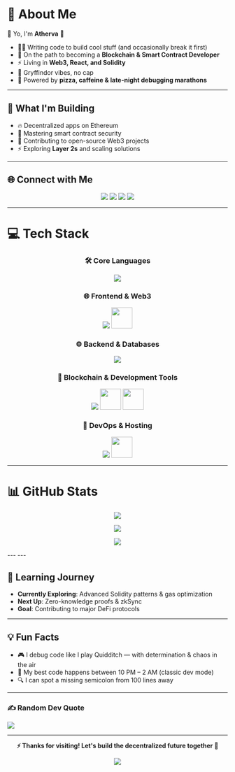 # 💫 About Me
👋 Yo, I'm **Atherva** 🦇  
- 🧑‍💻 Writing code to build cool stuff (and occasionally break it first)  
- 🔗 On the path to becoming a **Blockchain & Smart Contract Developer**  
- ⚡ Living in **Web3, React, and Solidity**  
- 🦁 Gryffindor vibes, no cap  
- 🍕 Powered by **pizza, caffeine & late-night debugging marathons**  

---

## 🚀 What I'm Building
- 🔥 Decentralized apps on Ethereum  
- 🔐 Mastering smart contract security  
- 🌟 Contributing to open-source Web3 projects  
- ⚡ Exploring **Layer 2s** and scaling solutions  

---

## 🌐 Connect with Me
<p align="center">
<a href="https://www.instagram.com/atherva_innit/"><img src="https://img.shields.io/badge/Instagram-%23E4405F?style=for-the-badge&logo=Instagram&logoColor=white"></a>
<a href="https://www.linkedin.com/in/atherva-salunke-5ba508299/"><img src="https://img.shields.io/badge/LinkedIn-%230077B5?style=for-the-badge&logo=linkedin&logoColor=white"></a>
<a href="https://x.com/ATsTweeting"><img src="https://img.shields.io/badge/Twitter-black?style=for-the-badge&logo=X&logoColor=white"></a>
<a href="mailto:athervasalunke1805@gmail.com"><img src="https://img.shields.io/badge/Email-D14836?style=for-the-badge&logo=gmail&logoColor=white"></a>
</p>

---

# 💻 Tech Stack  

<div align="center">

### 🛠 Core Languages  
<img src="https://skillicons.dev/icons?i=solidity,js,ts,py,c" />

### 🌐 Frontend & Web3  
<img src="https://skillicons.dev/icons?i=react,remix,html,css" />
<img src="https://cdn.jsdelivr.net/gh/devicons/devicon/icons/web3js/web3js-original.svg" width="48" height="48" />

### ⚙️ Backend & Databases  
<img src="https://skillicons.dev/icons?i=nodejs,express,mysql,mongodb,supabase" />

### 🔗 Blockchain & Development Tools  
<img src="https://skillicons.dev/icons?i=ethereum" />
<img src="https://avatars.githubusercontent.com/u/22263829?s=200&v=4" width="48" height="48" />
<img src="https://trufflesuite.com/img/truffle-logo-dark.svg" width="48" height="48" />

### 🚀 DevOps & Hosting  
<img src="https://skillicons.dev/icons?i=vercel,netlify,firebase,git" />
<img src="https://render.com/images/render-logo.svg" width="48" height="48" />
</div>

---
# 📊 GitHub Stats
<div align="center">
  
![](https://github-readme-stats.vercel.app/api?username=AtWritesProg&theme=shadow_green&hide_border=false&include_all_commits=false&count_private=false)  

![](https://nirzak-streak-stats.vercel.app/?user=AtWritesProg&theme=shadow_green&hide_border=false)  

![](https://github-readme-stats.vercel.app/api/top-langs/?username=AtWritesProg&theme=shadow_green&hide_border=false&include_all_commits=false&count_private=false&layout=compact)  

</div>
---
---

## 🌱 Learning Journey
- **Currently Exploring**: Advanced Solidity patterns & gas optimization  
- **Next Up**: Zero-knowledge proofs & zkSync  
- **Goal**: Contributing to major DeFi protocols  

---

## 💡 Fun Facts
- 🎮 I debug code like I play Quidditch — with determination & chaos in the air  
- 🌙 My best code happens between 10 PM – 2 AM (classic dev mode)  
- 🔍 I can spot a missing semicolon from 100 lines away  

---

### ✍️ Random Dev Quote
![](https://quotes-github-readme.vercel.app/api?type=horizontal&theme=radical)  

---

<div align="center">

**⚡ Thanks for visiting! Let's build the decentralized future together 🚀**  

[![](https://visitcount.itsvg.in/api?id=AtWritesProg&icon=0&color=0)](https://visitcount.itsvg.in)  

</div>

